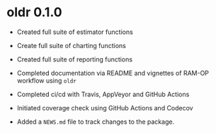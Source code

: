 # oldr 0.1.0

* Created full suite of estimator functions

* Create full suite of charting functions

* Created full suite of reporting functions

* Completed documentation via README and vignettes of RAM-OP workflow using `oldr`

* Completed ci/cd with Travis, AppVeyor and GitHub Actions

* Initiated coverage check using GitHub Actions and Codecov

* Added a `NEWS.md` file to track changes to the package.
